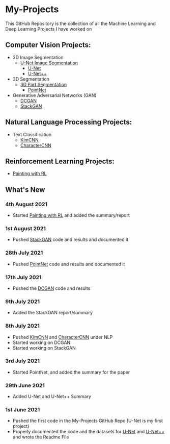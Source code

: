 # My-Projects

This GitHub Repository is the collection of all the Machine Learning and Deep Learning Projects I have worked on

## Computer Vision Projects: 
  * 2D Image Segmentation
    * [U-Net Image Segmentation](https://github.com/Vinayak-VG/My-Projects/tree/main/Computer_Vision_Projects/2D_Image_Segmentation/U-Net_Image_Segmentation)
      * [U-Net](https://github.com/Vinayak-VG/My-Projects/tree/main/Computer_Vision_Projects/2D_Image_Segmentation/U-Net_Image_Segmentation/U-Net)
      * [U-Net++](https://github.com/Vinayak-VG/My-Projects/tree/main/Computer_Vision_Projects/2D_Image_Segmentation/U-Net_Image_Segmentation/U-Net%2B%2B)
  * 3D Segmentation
    * [3D Part Segmentation](https://github.com/Vinayak-VG/My-Projects/tree/main/Computer_Vision_Projects/3D_Segmentation/3D_Part_Segmentation)
      * [PointNet](https://github.com/Vinayak-VG/My-Projects/tree/main/Computer_Vision_Projects/3D_Segmentation/3D_Part_Segmentation/PointNet)
  * Generative Adversarial Networks (GAN)
    * [DCGAN](https://github.com/Vinayak-VG/My-Projects/tree/main/Computer_Vision_Projects/Generative_Adversarial_Networks-GAN/DCGAN)
    * [StackGAN](https://github.com/Vinayak-VG/My-Projects/tree/main/Computer_Vision_Projects/Generative_Adversarial_Networks-GAN/StackGAN)

## Natural Language Processing Projects:
  * Text Classification
    * [KimCNN](https://github.com/Vinayak-VG/My-Projects/tree/main/Natural_Language_Processing/Text_Classification/KimCNN)
    * [CharacterCNN](https://github.com/Vinayak-VG/My-Projects/tree/main/Natural_Language_Processing/Text_Classification/CharacterCNN)     

## Reinforcement Learning Projects:
  * [Painting with RL](https://github.com/Vinayak-VG/My-Projects/tree/main/Reinforcement%20Learning/Painting%20with%20RL)


## What's New

### 4th August 2021

  * Started [Painting with RL](https://github.com/Vinayak-VG/My-Projects/tree/main/Reinforcement%20Learning/Painting%20with%20RL) and added the summary/report

### 1st August 2021

  * Pushed [StackGAN](https://github.com/Vinayak-VG/My-Projects/tree/main/Computer_Vision_Projects/Generative_Adversarial_Networks-GAN/StackGAN) code and results and documented it

### 28th July 2021

  * Pushed [PointNet](https://github.com/Vinayak-VG/My-Projects/tree/main/Computer_Vision_Projects/3D_Segmentation/3D_Part_Segmentation/PointNet) code and results and documented it

### 17th July 2021

  * Pushed the [DCGAN](https://github.com/Vinayak-VG/My-Projects/tree/main/Computer_Vision_Projects/Generative_Adversarial_Networks-GAN/DCGAN) code and results 
 
### 9th July 2021

  * Added the StackGAN report/summary
 
### 8th July 2021
  
  * Pushed [KimCNN](https://github.com/Vinayak-VG/My-Projects/tree/main/Natural_Language_Processing/Text_Classification/KimCNN) and [CharacterCNN](https://github.com/Vinayak-VG/My-Projects/tree/main/Natural_Language_Processing/Text_Classification/CharacterCNN) under NLP
  * Started working on DCGAN
  * Started working on StackGAN

### 3rd July 2021
  
  * Started PointNet, and added the summary for the paper

### 29th June 2021

  * Added U-Net and U-Net++ Summary

### 1st June 2021

  * Pushed the first code in the My-Projects GitHub Repo (U-Net is my first project)  
  * Properly documented the code and the datasets for [U-Net](https://github.com/Vinayak-VG/My-Projects/tree/main/Computer_Vision_Projects/2D_Image_Segmentation/U-Net_Image_Segmentation/U-Net) and [U-Net++](https://github.com/Vinayak-VG/My-Projects/tree/main/Computer_Vision_Projects/2D_Image_Segmentation/U-Net_Image_Segmentation/U-Net%2B%2B) and wrote the Readme File
